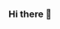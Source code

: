 ### Hi there 👋

<!--
**SirCyril/SirCyril** is a ✨ _special_ ✨ repository because its `README.md` (this file) appears on your GitHub profile.

Here are some ideas to get you started:

- 🔭 I’m currently working on improving my Data Analytic skills. Finance professional transitioning into tech!

